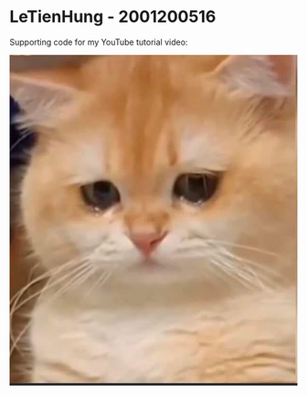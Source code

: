 # LeTienHung - 2001200516

Supporting code for my YouTube tutorial video:

[![Image.png](https://raw.githubusercontent.com/LeTienHung202/bt5/main/hung.jpeg)](https://www.youtube.com/watch?v=niPkap1ozUA)
